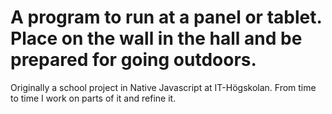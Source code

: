 # A program to run at a panel or tablet. Place on the wall in the hall and be prepared for going outdoors.
Originally a school project in Native Javascript at IT-Högskolan. From time to time I work on parts of it and refine it.
